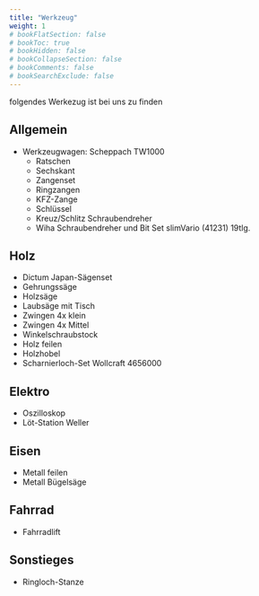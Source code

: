 ```yaml
---
title: "Werkzeug"
weight: 1
# bookFlatSection: false
# bookToc: true
# bookHidden: false
# bookCollapseSection: false
# bookComments: false
# bookSearchExclude: false
---
```


folgendes Werkezug ist bei uns zu finden

## Allgemein

- Werkzeugwagen: Scheppach TW1000
  - Ratschen
  - Sechskant
  - Zangenset
  - Ringzangen
  - KFZ-Zange
  - Schlüssel
  - Kreuz/Schlitz Schraubendreher
  - Wiha Schraubendreher und Bit Set slimVario (41231) 19tlg.

## Holz

- Dictum Japan-Sägenset
- Gehrungssäge
- Holzsäge
- Laubsäge mit Tisch
- Zwingen 4x klein
- Zwingen 4x Mittel
- Winkelschraubstock
- Holz feilen
- Holzhobel
- Scharnierloch-Set Wollcraft 4656000

## Elektro

- Oszilloskop
- Löt-Station Weller

## Eisen

- Metall feilen
- Metall Bügelsäge

## Fahrrad

- Fahrradlift

## Sonstieges

- Ringloch-Stanze
